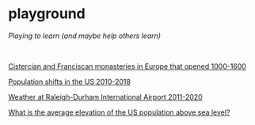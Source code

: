 # playground
*Playing to learn (and maybe help others learn)*

<br>

[Cistercian and Franciscan monasteries in Europe that opened 1000-1600](https://github.com/dmoul/playground/blob/master/docs/monasteries.md)

[Population shifts in the US 2010-2018](https://github.com/dmoul/playground/blob/master/docs/population-shift-2010-2018.md)

[Weather at Raleigh-Durham International Airport 2011-2020](https://github.com/dmoul/playground/blob/master/docs/rdu-weather.md)

[What is the average elevation of the US population above sea level?](https://github.com/dmoul/playground/blob/master/docs/mean-population-elevation.md)

